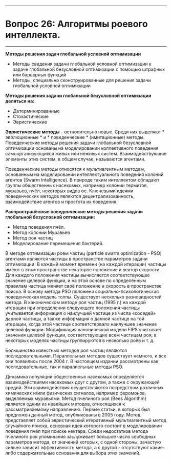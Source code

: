 ___
# Вопрос 26: Алгоритмы роевого интеллекта.
___

**Методы решения задач глобальной условной оптимизации**

* Методы сведения задачи глобальной условной оптимизации к задаче глобальной безусловной оптимизации с помощью штрафных или барьерных функций
* Методы, специально сконструированные для решения задачи глобальной условной оптимизации

**Методы решения задачи глобальной безусловной оптимизации деляться на:**

* Детерминированные
* Стохастические
* Эвристические

**Эвристические методы** - остносительно новые. Среди них выделяют * эволюционные * и * поведенческие * (имитационные) методы. Поведенческие методы решения задачи глобальной безусловной оптимизации основаны на моделировании коллективного поведения самоорганизующихся живых или неживых систем. Взаимодействующие элементы этих систем, в общем случае, называются агентами.

Поведенческие методы относятся к мультиагентным методам, основанным на моделировании интеллектуального поведения колоний агентов (Swarm Intelligence). В природе таким интеллектом обладают группы общественных насекомых, например колонии термитов, муравьев, пчёл, некоторых видов ос. Ключевыми идеями поведенческих методов являются децентрализованность, взаимодействие агентов и простота их поведения.

**Распространённые поведенческие методы решения задачи глобальной безусловной оптимизации:**

* Метод поведения пчёл. 
* Метод колонии Муравьёв
* Метод роя частиц
* Моделирование перемещения бактерий.

В методе оптимизации роем частиц (particle swarm optimization - PSO) агентами являются частицы в пространстве параметров задачи оптимизации. В каждый момент времени (на каждой итерации) частицы имеют в этом пространстве некоторое положение и вектор скорости. Для каждого положения частицы вычисляется соответствующее значение целевой функции, и на этой основе по определённым правилам частица меняет своё положение и скорость в пространстве поиска. В основу метода PSO положена социально-психологическая поведенческая модель толпы. Существует несколько разновидностей метода. В каноническом методе роя частиц (1995 г.) на каждой итерации при определении следующего положения частицы учитывается информация о наилучшей частице из числа «соседей» данной частицы, а также информация о данной частице на той итерации, когда этой частице соответствовало наилучшее значение целевой функции. Модификация канонической модели FIPS учитывает значения целевой функции, соответствующие всем частицам роя; в некоторых моделях частицы группируются в несколько роёв и т. д.

Большинство известных методов роя частиц являются последовательными. Параллельных методов существует немного, и все они появились после 2004 г. В настоящем издании рассмотрены как последовательные, так и параллельные методы PSO.

Динамика популяции общественных насекомых определяется взаимодействиями насекомых друг с другом, а также с окружающей средой. Эти взаимодействия осуществляются посредством различных химических и/или физических сигналов, например феромонов, выделяемых муравьями. Метод пчелиного роя (Bees Algorithm) является одним из новейших методов, относящихся к рассматриваемому направлению. Первые статьи, в которых был предложен данный метод, опубликованы в 2005 году. Метод представляет собой эвристический итеративный мультиагентный метод случайного поиска, основная идея которого состоит в моделировании поведения пчёл при поиске нектара. Среди недостатков метода пчелиного роя упоминания заслуживает большое число свободных параметров метода, от значений которых, с одной стороны, зачастую сильно зависит эффективность метода, а с другой - отсутствуют какие-либо содержательные основания для выбора этих значений.